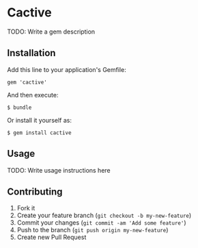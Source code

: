 # Cactive

TODO: Write a gem description

## Installation

Add this line to your application's Gemfile:

    gem 'cactive'

And then execute:

    $ bundle

Or install it yourself as:

    $ gem install cactive

## Usage

TODO: Write usage instructions here

## Contributing

1. Fork it
2. Create your feature branch (`git checkout -b my-new-feature`)
3. Commit your changes (`git commit -am 'Add some feature'`)
4. Push to the branch (`git push origin my-new-feature`)
5. Create new Pull Request
